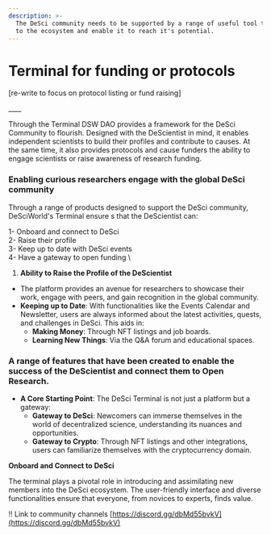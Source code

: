 ```yaml
---
description: >-
  The DeSci community needs to be supported by a range of useful tool to connect
  to the ecosystem and enable it to reach it's potential.
---
```


# Terminal for funding or protocols

\[re-write to focus on protocol listing or fund raising]



\_\_\_\_

Through the Terminal DSW DAO provides a framework for the DeSci Community to flourish. Designed with the DeScientist in mind, it enables independent scientists to build their profiles and contribute to causes. At the same time, it also provides protocols and cause funders the ability to engage scientists or raise awareness of research funding.

### Enabling curious researchers engage with the global DeSci community

Through a range of products designed to support the DeSci community, DeSciWorld's Terminal ensure s that the DeScientist can:

1- Onboard and connect to DeSci\
2- Raise their profile \
3- Keep up to date with DeSci events\
4- Have a gateway to open funding \


&#x20;

1. **Ability to Raise the Profile of the DeScientist**

* The platform provides an avenue for researchers to showcase their work, engage with peers, and gain recognition in the global community.
* **Keeping up to Date**: With functionalities like the Events Calendar and Newsletter, users are always informed about the latest activities, quests, and challenges in DeSci. This aids in:
  * **Making Money**: Through NFT listings and job boards.
  * **Learning New Things**: Via the Q\&A forum and educational spaces.

### A range of features that have been created to enable the success of the DeScientist and connect them to Open Research.&#x20;

* **A Core Starting Point**: The DeSci Terminal is not just a platform but a gateway:
  * **Gateway to DeSci**: Newcomers can immerse themselves in the world of decentralized science, understanding its nuances and opportunities.
  * **Gateway to Crypto**: Through NFT listings and other integrations, users can familiarize themselves with the cryptocurrency domain.

**Onboard and Connect to DeSci**

The terminal plays a pivotal role in introducing and assimilating new members into the DeSci ecosystem. The user-friendly interface and diverse functionalities ensure that everyone, from novices to experts, finds value.

!! Link to community channels [https://discord.gg/dbMd55bvkV](https://discord.gg/dbMd55bvkV)
